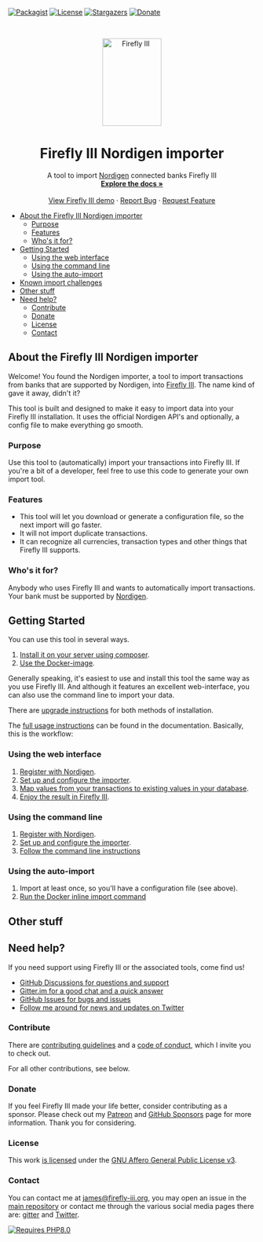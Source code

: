 [![Packagist][packagist-shield]][packagist-uri]
[![License][license-shield]][license-uri]
[![Stargazers][stars-shield]][stars-url]
[![Donate][donate-shield]][donate-uri]

<!-- PROJECT LOGO -->
<br />
<p align="center">
<a href="https://www.firefly-iii.org/">
      <img src="https://fireflyiiiwebsite.z6.web.core.windows.net/assets/logo/small.png" alt="Firefly III" width="120" height="178">
  </a>
</p>
  <h1 align="center">Firefly III Nordigen importer</h1>

  <p align="center">
    A tool to import <a href="https://nordigen.com/en/">Nordigen</a> connected banks Firefly III
    <br />
    <a href="https://docs.firefly-iii.org/other-data-importers/"><strong>Explore the docs »</strong></a>
    <br />
    <br />
    <a href="https://demo.firefly-iii.org/">View Firefly III demo</a>
    ·
    <a href="https://github.com/firefly-iii/firefly-iii/issues">Report Bug</a>
    ·
    <a href="https://github.com/firefly-iii/firefly-iii/issues">Request Feature</a>
  </p>

<!-- MarkdownTOC autolink="true" -->

- [About the Firefly III Nordigen importer](#about-the-firefly-iii-nordigen-importer)
    - [Purpose](#purpose)
    - [Features](#features)
    - [Who's it for?](#whos-it-for)
- [Getting Started](#getting-started)
    - [Using the web interface](#using-the-web-interface)
    - [Using the command line](#using-the-command-line)
    - [Using the auto-import](#using-the-auto-import)
- [Known import challenges](#known-import-challenges)
- [Other stuff](#other-stuff)
- [Need help?](#need-help)
    - [Contribute](#contribute)
    - [Donate](#donate)
    - [License](#license)
    - [Contact](#contact)

<!-- /MarkdownTOC -->

## About the Firefly III Nordigen importer

Welcome! You found the Nordigen importer, a tool to import transactions from banks that are supported by Nordigen, into [Firefly III](https://github.com/firefly-iii/firefly-iii). The name kind of gave it away, didn't it?

This tool is built and designed to make it easy to import data into your Firefly III installation. It uses the official Nordigen API's and optionally, a config file to make everything go smooth.

### Purpose

Use this tool to (automatically) import your transactions into Firefly III. If you're a bit of a developer, feel free to use this code to generate your own import tool.

### Features

* This tool will let you download or generate a configuration file, so the next import will go faster.
* It will not import duplicate transactions.
* It can recognize all currencies, transaction types and other things that Firefly III supports.

### Who's it for?

Anybody who uses Firefly III and wants to automatically import transactions. Your bank must be supported by <a href="https://nordigen.com/en/">Nordigen</a>.

## Getting Started

You can use this tool in several ways.

1. [Install it on your server using composer](https://docs.firefly-iii.org/other-data-importers/install/self_hosted/).
2. [Use the Docker-image](https://docs.firefly-iii.org/other-data-importers/install/docker/).

Generally speaking, it's easiest to use and install this tool the same way as you use Firefly III. And although it features an excellent web-interface, you can also use the command line to import your data.

There are [upgrade instructions](https://docs.firefly-iii.org/other-data-importers/upgrade/) for both methods of installation.

The [full usage instructions](https://docs.firefly-iii.org/other-data-importers/) can be found in the documentation. Basically, this is the workflow:

### Using the web interface

1. [Register with Nordigen](https://ob.nordigen.com/).
2. [Set up and configure the importer](https://docs.firefly-iii.org/other-data-importers/install/configure/).
3. [Map values from your transactions to existing values in your database](https://docs.firefly-iii.org/other-data-importers/usage/map/).
4. [Enjoy the result in Firefly III](https://github.com/firefly-iii/firefly-iii).

### Using the command line

1. [Register with Nordigen](https://ob.nordigen.com/).
2. [Set up and configure the importer](https://docs.firefly-iii.org/other-data-importers/install/configure/).
3. [Follow the command line instructions](https://docs.firefly-iii.org/other-data-importers/usage/command_line/)

### Using the auto-import

1. Import at least once, so you'll have a configuration file (see above).
2. [Run the Docker inline import command](https://docs.firefly-iii.org/other-data-importers/usage/command_line/)

<!--
## Known import challenges

Most people run into the same problems when importing data into Firefly III. Read more about those on the following pages:

1. [Issues with your tokens](https://docs.firefly-iii.org/csv/errors/token_errors/)
1. [Often seen errors and issues](https://docs.firefly-iii.org/csv/errors/freq_errors/).
2. [Frequently asked questions](https://docs.firefly-iii.org/csv/errors/freq_questions/).
3. [My bank delivers bad CSV files, what do I do now?](https://docs.firefly-iii.org/csv/errors/bad_files/)
-->

## Other stuff

<!-- HELP TEXT -->
## Need help?

If you need support using Firefly III or the associated tools, come find us!

- [GitHub Discussions for questions and support](https://github.com/firefly-iii/firefly-iii/discussions/)
- [Gitter.im for a good chat and a quick answer](https://gitter.im/firefly-iii/firefly-iii)
- [GitHub Issues for bugs and issues](https://github.com/firefly-iii/firefly-iii/issues)
- [Follow me around for news and updates on Twitter](https://twitter.com/Firefly_iii)

<!-- END OF HELP TEXT -->

### Contribute

There are [contributing guidelines](https://github.com/firefly-iii/nordigen-importer/blob/master/.github/contributing.md) and a [code of conduct](https://github.com/firefly-iii/nordigen-importer/blob/master/.github/code_of_conduct.md), which I invite you to check out.

For all other contributions, see below.

<!-- SPONSOR TEXT -->
### Donate

If you feel Firefly III made your life better, consider contributing as a sponsor. Please check out my [Patreon](https://www.patreon.com/jc5) and [GitHub Sponsors](https://github.com/sponsors/JC5) page for more information. Thank you for considering.


<!-- END OF SPONSOR -->

### License

This work [is licensed](https://github.com/firefly-iii/nordigen-importer/blob/master/LICENSE) under the [GNU Affero General Public License v3](https://www.gnu.org/licenses/agpl-3.0.html).

### Contact

You can contact me at [james@firefly-iii.org](mailto:james@firefly-iii.org), you may open an issue in the [main repository](https://github.com/firefly-iii/firefly-iii) or contact me through the various social media pages there are: [gitter](https://gitter.im/firefly-iii/firefly-iii) and [Twitter](https://twitter.com/Firefly_III).

[![Requires PHP8.0][php-shield]][php-uri]

[php-shield]: https://img.shields.io/badge/php-8.0-red.svg?style=flat-square
[php-uri]: https://secure.php.net/downloads.php
[packagist-shield]: https://img.shields.io/packagist/v/firefly-iii/nordigen-importer.svg?style=flat-square
[packagist-uri]: https://packagist.org/packages/firefly-iii/nordigen-importer
[license-shield]: https://img.shields.io/github/license/firefly-iii/nordigen-importer.svg?style=flat-square
[license-uri]: https://www.gnu.org/licenses/agpl-3.0.html
[stars-shield]: https://img.shields.io/github/stars/firefly-iii/nordigen-importer.svg?style=flat-square
[stars-url]: https://github.com/firefly-iii/nordigen-importer/stargazers
[donate-shield]: https://img.shields.io/badge/donate-%24%20%E2%82%AC-brightgreen?style=flat-square
[donate-uri]: #support
